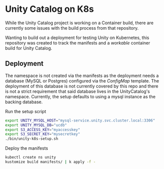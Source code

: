Unity Catalog on K8s
=====================

While the Unity Catalog project is working on a Container build, there 
are currently some issues with the build process from that repository. 

Wanting to build out a deployment for testing Unity on Kubernetes, this 
repository was created to track the manifests and a *workable* container 
build for Unity Catalog.


## Deployment

The namespace is not created via the manifests as the deployment needs
a database (MySQL or Postgres) configured via the *ConfigMap* template.
The deployment of this database is not currently covered by this repo and 
there is not a strict requirement that said database lives in the 
UnityCatalog's namespace. Currently, the setup defaults to using a mysql
instance as the backing database.

Run the setup script
```sh
export UNITY_MYSQL_HOST="mysql-service.unity.svc.cluster.local:3306"
export UNITY_MYSQL_DB="ucdb"
export S3_ACCESS_KEY="myaccesskey"
export S3_SECRET_KEY="mysecretkey"
./bin/unity-k8s-setup.sh
```

Deploy the manifests
```sh
kubectl create ns unity
kustomize build manifests/ | k apply -f -
```